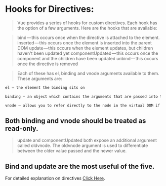 # Hooks for Directives: 
> Vue provides a series of hooks for custom directives. Each hook has the option of a few arguments. Here are the hooks that are available:

> bind — this occurs once when the directive is attached to the element.
> inserted — this occurs once the element is inserted into the parent DOM
> update — this occurs when the element updates, but children haven't been updated yet
> componentUpdated — this occurs once the component and the children have been updated
> unbind — this occurs once the directive is removed

>Each of these has el, binding and vnode arguments available to them. These arguments are:

``` bash
el — the element the binding sits on

binding — an object which contains the arguments that are passed into the hooks. There are many available arguments including name, value, oldValue, expression, arg and modifiers.

vnode — allows you to refer directly to the node in the virtual DOM if you need to.
```

## Both binding and vnode should be treated as read-only.

> update and componentUpdated both expose an additional argument called oldvnode. The oldvnode argument is used to differentiate between the older value passed and the newer value.

## Bind and update are the most useful of the five.

For detailed explanation on directives [Click Here](https://medium.com/js-dojo/creating-custom-directives-in-vue-js-286142392fd8).
